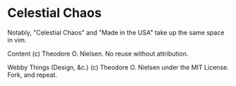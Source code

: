 Celestial Chaos
===============

Notably, "Celestial Chaos" and "Made in the USA" take up the same space in vim.

Content (c) Theodore O. Nielsen. No reuse without attribution.

Webby Things (Design, &c.) (c) Theodore O. Nielsen under the MIT License. Fork, and repeat.
